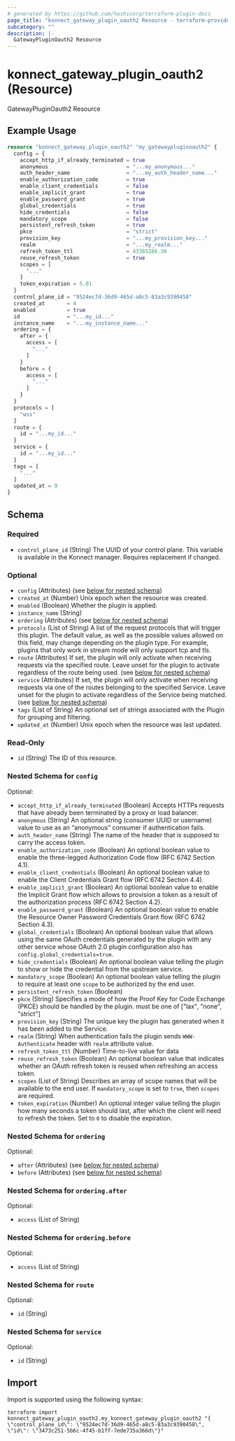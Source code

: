 ```yaml
---
# generated by https://github.com/hashicorp/terraform-plugin-docs
page_title: "konnect_gateway_plugin_oauth2 Resource - terraform-provider-konnect"
subcategory: ""
description: |-
  GatewayPluginOauth2 Resource
---
```


# konnect_gateway_plugin_oauth2 (Resource)

GatewayPluginOauth2 Resource

## Example Usage

```terraform
resource "konnect_gateway_plugin_oauth2" "my_gatewaypluginoauth2" {
  config = {
    accept_http_if_already_terminated = true
    anonymous                         = "...my_anonymous..."
    auth_header_name                  = "...my_auth_header_name..."
    enable_authorization_code         = true
    enable_client_credentials         = false
    enable_implicit_grant             = true
    enable_password_grant             = true
    global_credentials                = true
    hide_credentials                  = false
    mandatory_scope                   = false
    persistent_refresh_token          = true
    pkce                              = "strict"
    provision_key                     = "...my_provision_key..."
    realm                             = "...my_realm..."
    refresh_token_ttl                 = 43385286.36
    reuse_refresh_token               = true
    scopes = [
      "..."
    ]
    token_expiration = 5.01
  }
  control_plane_id = "9524ec7d-36d9-465d-a8c5-83a3c9390458"
  created_at       = 4
  enabled          = true
  id               = "...my_id..."
  instance_name    = "...my_instance_name..."
  ordering = {
    after = {
      access = [
        "..."
      ]
    }
    before = {
      access = [
        "..."
      ]
    }
  }
  protocols = [
    "wss"
  ]
  route = {
    id = "...my_id..."
  }
  service = {
    id = "...my_id..."
  }
  tags = [
    "..."
  ]
  updated_at = 9
}
```

<!-- schema generated by tfplugindocs -->
## Schema

### Required

- `control_plane_id` (String) The UUID of your control plane. This variable is available in the Konnect manager. Requires replacement if changed.

### Optional

- `config` (Attributes) (see [below for nested schema](#nestedatt--config))
- `created_at` (Number) Unix epoch when the resource was created.
- `enabled` (Boolean) Whether the plugin is applied.
- `instance_name` (String)
- `ordering` (Attributes) (see [below for nested schema](#nestedatt--ordering))
- `protocols` (List of String) A list of the request protocols that will trigger this plugin. The default value, as well as the possible values allowed on this field, may change depending on the plugin type. For example, plugins that only work in stream mode will only support tcp and tls.
- `route` (Attributes) If set, the plugin will only activate when receiving requests via the specified route. Leave unset for the plugin to activate regardless of the route being used. (see [below for nested schema](#nestedatt--route))
- `service` (Attributes) If set, the plugin will only activate when receiving requests via one of the routes belonging to the specified Service. Leave unset for the plugin to activate regardless of the Service being matched. (see [below for nested schema](#nestedatt--service))
- `tags` (List of String) An optional set of strings associated with the Plugin for grouping and filtering.
- `updated_at` (Number) Unix epoch when the resource was last updated.

### Read-Only

- `id` (String) The ID of this resource.

<a id="nestedatt--config"></a>
### Nested Schema for `config`

Optional:

- `accept_http_if_already_terminated` (Boolean) Accepts HTTPs requests that have already been terminated by a proxy or load balancer.
- `anonymous` (String) An optional string (consumer UUID or username) value to use as an “anonymous” consumer if authentication fails.
- `auth_header_name` (String) The name of the header that is supposed to carry the access token.
- `enable_authorization_code` (Boolean) An optional boolean value to enable the three-legged Authorization Code flow (RFC 6742 Section 4.1).
- `enable_client_credentials` (Boolean) An optional boolean value to enable the Client Credentials Grant flow (RFC 6742 Section 4.4).
- `enable_implicit_grant` (Boolean) An optional boolean value to enable the Implicit Grant flow which allows to provision a token as a result of the authorization process (RFC 6742 Section 4.2).
- `enable_password_grant` (Boolean) An optional boolean value to enable the Resource Owner Password Credentials Grant flow (RFC 6742 Section 4.3).
- `global_credentials` (Boolean) An optional boolean value that allows using the same OAuth credentials generated by the plugin with any other service whose OAuth 2.0 plugin configuration also has `config.global_credentials=true`.
- `hide_credentials` (Boolean) An optional boolean value telling the plugin to show or hide the credential from the upstream service.
- `mandatory_scope` (Boolean) An optional boolean value telling the plugin to require at least one `scope` to be authorized by the end user.
- `persistent_refresh_token` (Boolean)
- `pkce` (String) Specifies a mode of how the Proof Key for Code Exchange (PKCE) should be handled by the plugin. must be one of ["lax", "none", "strict"]
- `provision_key` (String) The unique key the plugin has generated when it has been added to the Service.
- `realm` (String) When authentication fails the plugin sends `WWW-Authenticate` header with `realm` attribute value.
- `refresh_token_ttl` (Number) Time-to-live value for data
- `reuse_refresh_token` (Boolean) An optional boolean value that indicates whether an OAuth refresh token is reused when refreshing an access token.
- `scopes` (List of String) Describes an array of scope names that will be available to the end user. If `mandatory_scope` is set to `true`, then `scopes` are required.
- `token_expiration` (Number) An optional integer value telling the plugin how many seconds a token should last, after which the client will need to refresh the token. Set to `0` to disable the expiration.


<a id="nestedatt--ordering"></a>
### Nested Schema for `ordering`

Optional:

- `after` (Attributes) (see [below for nested schema](#nestedatt--ordering--after))
- `before` (Attributes) (see [below for nested schema](#nestedatt--ordering--before))

<a id="nestedatt--ordering--after"></a>
### Nested Schema for `ordering.after`

Optional:

- `access` (List of String)


<a id="nestedatt--ordering--before"></a>
### Nested Schema for `ordering.before`

Optional:

- `access` (List of String)



<a id="nestedatt--route"></a>
### Nested Schema for `route`

Optional:

- `id` (String)


<a id="nestedatt--service"></a>
### Nested Schema for `service`

Optional:

- `id` (String)

## Import

Import is supported using the following syntax:

```shell
terraform import konnect_gateway_plugin_oauth2.my_konnect_gateway_plugin_oauth2 "{ \"control_plane_id\": \"9524ec7d-36d9-465d-a8c5-83a3c9390458\",  \"id\": \"3473c251-5b6c-4f45-b1ff-7ede735a366d\"}"
```
